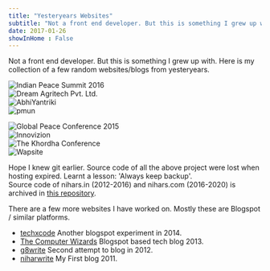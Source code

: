```yaml
---
title: "Yesteryears Websites"
subtitle: "Not a front end developer. But this is something I grew up with. Here is my collection of a few random websites/blogs from yesteryears."
date: 2017-01-26
showInHome : False
---
```


Not a front end developer. But this is something I grew up with. Here is my collection of a few random websites/blogs from yesteryears.    

<img src="/website_collection/ipsmun.jpg" alt="Indian Peace Summit 2016"><br>
<img src="/website_collection/dreamagri.jpg" alt="Dream Agritech Pvt. Ltd."><br>
<img src="/website_collection/abhiyantriki.jpg" alt="AbhiYantriki"><br>
<img src="/website_collection/pmun.jpg" alt="pmun">

<img src="/website_collection/gpmun.jpg" alt="Global Peace Conference 2015"><br>
<img src="/website_collection/innovizion.jpg" alt="Innovizion"><br>
<img src="/website_collection/khordhamun.jpg" alt="The Khordha Conference"><br>
<img src="/website_collection/wapaviator.jpg" alt="Wapsite">


Hope I knew git earlier. Source code of all the above project were lost when hosting expired. Learnt a lesson: 'Always keep backup'.   
Source code of nihars.in (2012-2016) and nihars.com (2016-2020) is archived in [this repository](https://gitlab.com/niharokz/website_archive).

There are a few more websites I have worked on. Mostly these are Blogspot / similar platforms.  
<ul>
<li><a href="https://techx-code.blogspot.com">techxcode</a> Another blogspot experiment in 2014.</li>
<li><a href="https://the-computer-wizards.blogspot.com">The Computer Wizards</a> Blogspot based tech blog 2013.</li>
<li><a href="https://g8write.blogspot.com">g8write</a> Second attempt to blog in 2012.</li>
<li><a href="https://niharsamantaray.blogspot.com">niharwrite</a> My First blog 2011.</li>
</ul>
